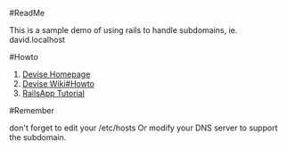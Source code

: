 #ReadMe

This is  a sample demo of using rails to handle subdomains, ie. david.localhost

#Howto

1. [Devise Homepage](https://github.com/plataformatec/devise)
2. [Devise Wiki#Howto](https://github.com/plataformatec/devise/wiki/How-To:-Allow-users-to-sign-in-using-their-username-or-email-address)
3. [RailsApp Tutorial](http://railsapps.github.io/tutorial-rails-subdomains.html)

#Remember

don't forget to edit your /etc/hosts Or modify your DNS server to support the subdomain.
